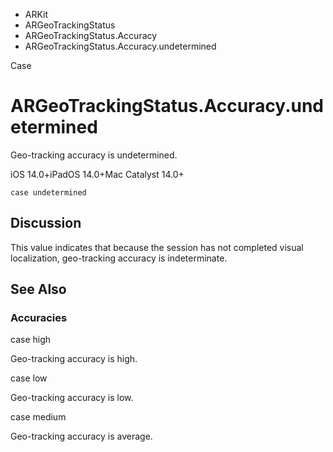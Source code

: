 

- ARKit
- ARGeoTrackingStatus
- ARGeoTrackingStatus.Accuracy
-  ARGeoTrackingStatus.Accuracy.undetermined 

Case

# ARGeoTrackingStatus.Accuracy.undetermined

Geo-tracking accuracy is undetermined.

iOS 14.0+iPadOS 14.0+Mac Catalyst 14.0+

``` source
case undetermined
```

## Discussion

This value indicates that because the session has not completed visual localization, geo-tracking accuracy is indeterminate.

## See Also

### Accuracies

case high

Geo-tracking accuracy is high.

case low

Geo-tracking accuracy is low.

case medium

Geo-tracking accuracy is average.

